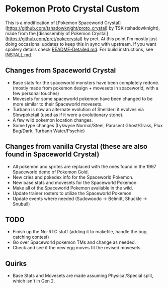 # Pokemon Proto Crystal Custom

This is a modification of [Pokemon Spaceworld Crystal] (https://github.com/tshadowknight/proto_crystal) by TSK (tshadowknight), made from the [disassembly of Pokemon Crystal] (https://github.com/pret/pokecrystal) by pret.  At this point I'm mostly just doing occasional updates to keep this in sync with upstream.  If you want spoilery details check [README-Detailed.md](README-Detailed.md).  For build instructions, see [INSTALL.md](INSTALL.md).

## Changes from Spaceworld Crystal
- Base stats for the spaceworld monsters have been completely redone. (mostly made from pokemon design + movesets in spaceworld, with a few personal touches)
- Movesets for some spaceworld pokemon have been changed to be more similar to their Spaceworld movesets.
- Turbann is now an alternate evolution of Shellder: it evolves via Slowpoketail (used as if it were a evolutionary stone).
- A few wild pokemon location changes.
- Some type changes (Lykwyse Normal/Steel, Parasect Ghost/Grass, Plux Bug/Dark, Turbann Water/Psychic)

## Changes from vanilla Crystal (these are also found in Spaceworld Crystal)
- All pokemon and sprites are replaced with the ones found in the 1997 Spaceworld demo of Pokemon Gold.
- New cries and pokedex info for the Spaceworld Pokemon.
- New base stats and movesets for the Spaceworld Pokemon.
- Make all of the Spaceworld Pokemon available in the wild.
- Update trainer rosters to utilize the Spaceworld Pokemon
- Update events where needed (Sudowoodo -> Belmitt, Shuckle -> Snubull)

## TODO
- Finish up the No-RTC stuff (adding it to makefile, handle the bug catching contest)
- Go over Spaceworld pokemon TMs and change as needed.
- Check and see if the new egg moves fit the revised movesets.

## Quirks
- Base Stats and Movesets are made assuming Physical/Special split, which isn't in Gen 2.

